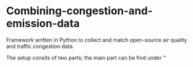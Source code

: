 # Combining-congestion-and-emission-data
Framework written in Python to collect and match open-source air quality and traffic congestion data. 

The setup consits of two parts; the main part can be find under ''
